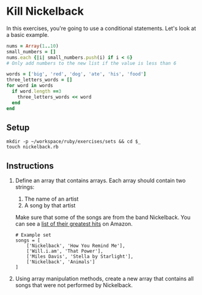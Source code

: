 # Kill Nickelback

In this exercises, you're going to use a conditional statements. Let's look at a basic example.

```ruby
nums = Array(1..10)
small_numbers = []
nums.each {|i| small_numbers.push(i) if i < 6}
# Only add numbers to the new list if the value is less than 6

words = ['big', 'red', 'dog', 'ate', 'his', 'food']
three_letters_words = []
for word in words
  if word.length ==3
    three_letters_words << word
  end
end
```

## Setup

```
mkdir -p ~/workspace/ruby/exercises/sets && cd $_
touch nickelback.rb
```

## Instructions

1. Define an array that contains arrays. Each array should contain two strings:
    1. The name of an artist
    1. A song by that artist

    Make sure that some of the songs are from the band Nickelback. You can see a [list of their greatest hits](https://www.amazon.com/Best-Nickelback-1/dp/B00FFERTUK/) on Amazon.
    ```
    # Example set
    songs = [
        ['Nickelback', 'How You Remind Me'],
        ['Will.i.am', 'That Power'],
        ['Miles Davis', 'Stella by Starlight'],
        ['Nickelback', 'Animals']
    ]
    ```
2. Using array manipulation methods, create a new array that contains all songs that were not performed by Nickelback.
